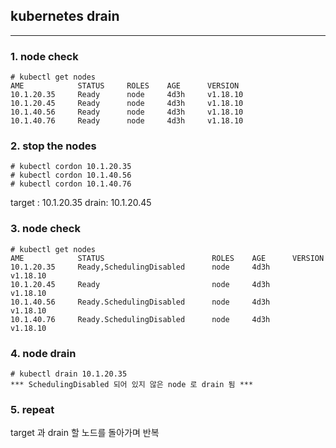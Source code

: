 ﻿

## kubernetes drain
----
### 1.  node check
```
# kubectl get nodes
AME            STATUS     ROLES    AGE      VERSION
10.1.20.35     Ready      node     4d3h     v1.18.10
10.1.20.45     Ready      node     4d3h     v1.18.10
10.1.40.56     Ready      node     4d3h     v1.18.10
10.1.40.76     Ready      node     4d3h     v1.18.10
```
### 2.  stop the nodes
```
# kubectl cordon 10.1.20.35
# kubectl cordon 10.1.40.56
# kubectl cordon 10.1.40.76
```
target : 10.1.20.35    drain: 10.1.20.45


### 3.  node check
```
# kubectl get nodes
AME            STATUS                        ROLES    AGE      VERSION
10.1.20.35     Ready,SchedulingDisabled      node     4d3h     v1.18.10
10.1.20.45     Ready                         node     4d3h     v1.18.10
10.1.40.56     Ready.SchedulingDisabled      node     4d3h     v1.18.10
10.1.40.76     Ready.SchedulingDisabled      node     4d3h     v1.18.10
```

### 4. node drain
```
# kubectl drain 10.1.20.35
*** SchedulingDisabled 되어 있지 않은 node 로 drain 됨 ***
```
### 5.  repeat

target 과 drain 할 노드를 돌아가며 반복
 


